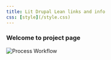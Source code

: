 ```yaml
---
title: Lit Drupal Lean links and info
css: [style](/style.css)
---
```


### Welcome to project page

![Process Workflow](https://raw.github.com/victorkane/lit-drupal-lean/master/doc/ProcessWorkflow.png)



